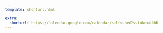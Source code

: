 ```yaml
---
template: shorturl.html

extra:
  shorturl: https://calendar.google.com/calendar/selfsched?sstoken=UUdLaWRTMXJQVWtkfGRlZmF1bHR8N2E0YzZkMGY4N2I4ZTdkOGRhZGZkNTk4NTVmMmNjNDk
---
```

